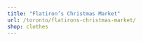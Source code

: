 ```yaml
---
title: "Flatiron’s Christmas Market"
url: /toronto/flatirons-christmas-market/
shop: clothes
---
```

